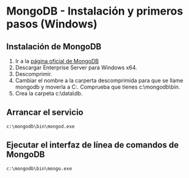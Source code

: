 # MongoDB - Instalación y primeros pasos (Windows)
## Instalación de MongoDB
1. Ir a la [página oficial de MongoDB](https://www.mongodb.com/es)
2. Descargar Enterprise Server para Windows x64.
3. Descomprimir.
4. Cambiar el nombre a la carperta descomprimida para que se llame mongodb y moverla a C:. Comprueba que tienes c:\mongodb\bin.
5. Crea la carpeta c:\data\db.
## Arrancar el servicio
```console
c:\mongodb\bin\mongod.exe 
```
## Ejecutar el interfaz de línea de comandos de MongoDB
```console
c:\mongodb\bin\mongo.exe
```
